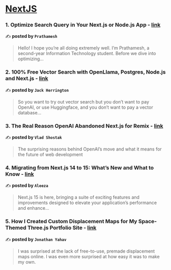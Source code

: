
<h1><a href=https://medium.com/tag/nextjs/recommended target="_blank" rel="noopener noreferrer">NextJS</a></h1>
<h3>1. Optimize Search Query in Your Next.js or Node.js App - <a href="https://medium.com/@prathamesh-kothalkar/optimize-search-query-in-your-next-js-or-node-js-app-7b55119a3cb3" target="_blank" rel="noopener noreferrer">link</a></h3>

✍️ **posted by `Prathamesh`**

<blockquote>Hello! I hope you’re all doing extremely well. I’m Prathamesh, a second-year Information Technology student. Before we dive into optimizing…</blockquote>

<h3>2. 100% Free Vector Search with OpenLlama, Postgres, Node.js and Next.js - <a href="https://medium.com/javascript-in-plain-english/100-free-vector-search-with-openllama-postgres-nodejs-and-nextjs-e496856766f7" target="_blank" rel="noopener noreferrer">link</a></h3>

✍️ **posted by `Jack Herrington`**

<blockquote>So you want to try out vector search but you don’t want to pay OpenAI, or use Huggingface, and you don’t want to pay a vector database…</blockquote>

<h3>3. The Real Reason OpenAI Abandoned Next.js for Remix - <a href="https://medium.com/@ImpactInsider/the-real-reason-openai-abandoned-next-js-for-remix-a4b2622ee9b2" target="_blank" rel="noopener noreferrer">link</a></h3>

✍️ **posted by `Vlad Shostak`**

<blockquote>The surprising reasons behind OpenAI’s move and what it means for the future of web development</blockquote>

<h3>4. Migrating from Next.js 14 to 15: What’s New and What to Know - <a href="https://medium.com/@alizey649/migrating-from-next-js-14-to-15-whats-new-and-what-to-know-d9048c97a21f" target="_blank" rel="noopener noreferrer">link</a></h3>

✍️ **posted by `Aleeza`**

<blockquote>Next.js 15 is here, bringing a suite of exciting features and improvements designed to elevate your application’s performance and enhance…</blockquote>

<h3>5. How I Created Custom Displacement Maps for My Space-Themed Three.js Portfolio Site - <a href="https://medium.com/javascript-in-plain-english/how-i-created-custom-displacement-maps-for-my-space-themed-three-js-portfolio-site-642b52700941" target="_blank" rel="noopener noreferrer">link</a></h3>

✍️ **posted by `Jonathan Yahav`**

<blockquote>I was surprised at the lack of free-to-use, premade displacement maps online. I was even more surprised at how easy it was to make my own.</blockquote>

